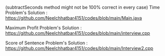 (subtractSeconds method might not be 100% correct in every case)
Time Problem's Solution : https://github.com/Neelchhatbar4151/codes/blob/main/Main.java

Maximum Profit Problem's Solution : https://github.com/Neelchhatbar4151/codes/blob/main/interview.cpp

Score of Sentence Problem's Solution : https://github.com/Neelchhatbar4151/codes/blob/main/Interview2.cpp
